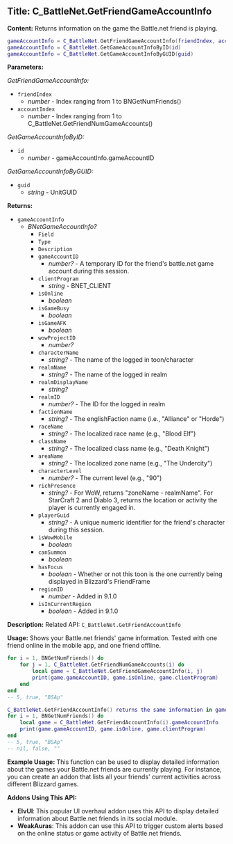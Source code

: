 ## Title: C_BattleNet.GetFriendGameAccountInfo

**Content:**
Returns information on the game the Battle.net friend is playing.
```lua
gameAccountInfo = C_BattleNet.GetFriendGameAccountInfo(friendIndex, accountIndex)
gameAccountInfo = C_BattleNet.GetGameAccountInfoByID(id)
gameAccountInfo = C_BattleNet.GetGameAccountInfoByGUID(guid)
```

**Parameters:**

*GetFriendGameAccountInfo:*
- `friendIndex`
  - *number* - Index ranging from 1 to BNGetNumFriends()
- `accountIndex`
  - *number* - Index ranging from 1 to C_BattleNet.GetFriendNumGameAccounts()

*GetGameAccountInfoByID:*
- `id`
  - *number* - gameAccountInfo.gameAccountID

*GetGameAccountInfoByGUID:*
- `guid`
  - *string* - UnitGUID

**Returns:**
- `gameAccountInfo`
  - *BNetGameAccountInfo?*
    - `Field`
    - `Type`
    - `Description`
    - `gameAccountID`
      - *number?* - A temporary ID for the friend's battle.net game account during this session.
    - `clientProgram`
      - *string* - BNET_CLIENT
    - `isOnline`
      - *boolean*
    - `isGameBusy`
      - *boolean*
    - `isGameAFK`
      - *boolean*
    - `wowProjectID`
      - *number?*
    - `characterName`
      - *string?* - The name of the logged in toon/character
    - `realmName`
      - *string?* - The name of the logged in realm
    - `realmDisplayName`
      - *string?*
    - `realmID`
      - *number?* - The ID for the logged in realm
    - `factionName`
      - *string?* - The englishFaction name (i.e., "Alliance" or "Horde")
    - `raceName`
      - *string?* - The localized race name (e.g., "Blood Elf")
    - `className`
      - *string?* - The localized class name (e.g., "Death Knight")
    - `areaName`
      - *string?* - The localized zone name (e.g., "The Undercity")
    - `characterLevel`
      - *number?* - The current level (e.g., "90")
    - `richPresence`
      - *string?* - For WoW, returns "zoneName - realmName". For StarCraft 2 and Diablo 3, returns the location or activity the player is currently engaged in.
    - `playerGuid`
      - *string?* - A unique numeric identifier for the friend's character during this session.
    - `isWowMobile`
      - *boolean*
    - `canSummon`
      - *boolean*
    - `hasFocus`
      - *boolean* - Whether or not this toon is the one currently being displayed in Blizzard's FriendFrame
    - `regionID`
      - *number* - Added in 9.1.0
    - `isInCurrentRegion`
      - *boolean* - Added in 9.1.0

**Description:**
Related API: `C_BattleNet.GetFriendAccountInfo`

**Usage:**
Shows your Battle.net friends' game information. Tested with one friend online in the mobile app, and one friend offline.
```lua
for i = 1, BNGetNumFriends() do
    for j = 1, C_BattleNet.GetFriendNumGameAccounts(i) do
        local game = C_BattleNet.GetFriendGameAccountInfo(i, j)
        print(game.gameAccountID, game.isOnline, game.clientProgram)
    end
end
-- 5, true, "BSAp"

C_BattleNet.GetFriendAccountInfo() returns the same information in gameAccountInfo
for i = 1, BNGetNumFriends() do
    local game = C_BattleNet.GetFriendAccountInfo(i).gameAccountInfo
    print(game.gameAccountID, game.isOnline, game.clientProgram)
end
-- 5, true, "BSAp"
-- nil, false, ""
```

**Example Usage:**
This function can be used to display detailed information about the games your Battle.net friends are currently playing. For instance, you can create an addon that lists all your friends' current activities across different Blizzard games.

**Addons Using This API:**
- **ElvUI**: This popular UI overhaul addon uses this API to display detailed information about Battle.net friends in its social module.
- **WeakAuras**: This addon can use this API to trigger custom alerts based on the online status or game activity of Battle.net friends.